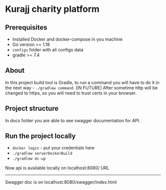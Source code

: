 # Kurajj charity platform 

## Prerequisites

* Installed Docker and docker-compose in you machine
* Go version >= 1.18
* `configs` folder with all configs data
* gradle >= 7.4 

## About

In this project build tool is Gradle, to run a command you will have to do it in the next way - `./gradlew command`.
[IN FUTURE] After sometime http will be changed to https, so you will need to trust certs in your browser.

## Project structure

In docs folder you are able to see swagger documentation for API.

## Run the project locally

* `docker login` - put your credentials here
* `./gradlew serverDockerBuild`
* `./gradlew dc-up`

Now api is available locally on localhost:8080/ URL

---

Swagger doc is on localhost:8080/swagger/index.html

